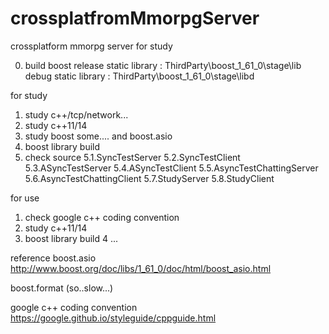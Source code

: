 # crossplatfromMmorpgServer
crossplatform mmorpg server for study

0. build boost
release static library : ThirdParty\boost_1_61_0\stage\lib
debug static library : ThirdParty\boost_1_61_0\stage\libd


for study
1. study c++/tcp/network...
2. study c++11/14
3. study boost some.... and boost.asio
4. boost library build
5. check source
    5.1.SyncTestServer
    5.2.SyncTestClient
    5.3.ASyncTestServer
    5.4.ASyncTestClient
    5.5.AsyncTestChattingServer
    5.6.AsyncTestChattingClient
    5.7.StudyServer
    5.8.StudyClient


for use
1. check google c++ coding convention
2. study c++11/14
3. boost library build
4  ...


reference
boost.asio
http://www.boost.org/doc/libs/1_61_0/doc/html/boost_asio.html

boost.format (so..slow...)

google c++ coding convention
https://google.github.io/styleguide/cppguide.html
